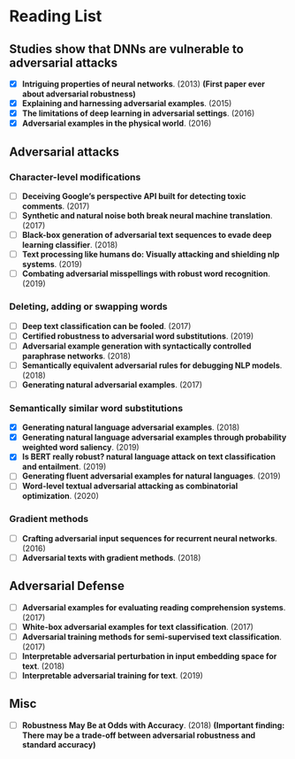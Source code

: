 # Reading List

## Studies show that DNNs are vulnerable to adversarial attacks

- [x] **Intriguing properties of neural networks**. (2013) **(First paper ever about adversarial robustness)**
- [x] **Explaining and harnessing adversarial examples**. (2015)
- [x] **The limitations of deep learning in adversarial settings**. (2016)
- [x] **Adversarial examples in the physical world**. (2016)

## Adversarial attacks

### Character-level modifications

- [ ] **Deceiving Google’s perspective API built for detecting toxic comments**. (2017)
- [ ] **Synthetic and natural noise both break neural machine translation**. (2017)
- [ ] **Black-box generation of adversarial text sequences to evade deep learning classifier**. (2018)
- [ ] **Text processing like humans do: Visually attacking and shielding nlp systems**. (2019)
- [ ] **Combating adversarial misspellings with robust word recognition**. (2019)

### Deleting, adding or swapping words

- [ ] **Deep text classification can be fooled**. (2017)
- [ ] **Certified robustness to adversarial word substitutions**. (2019)
- [ ] **Adversarial example generation with syntactically controlled paraphrase networks**. (2018)
- [ ] **Semantically equivalent adversarial rules for debugging NLP models**. (2018)
- [ ] **Generating natural adversarial examples**. (2017)

### Semantically similar word substitutions

- [x] **Generating natural language adversarial examples**. (2018)
- [x] **Generating natural language adversarial examples through probability weighted word saliency**. (2019)
- [x] **Is BERT really robust? natural language attack on text classification and entailment**. (2019)
- [ ] **Generating fluent adversarial examples for natural languages**. (2019)
- [ ] **Word-level textual adversarial attacking as combinatorial optimization**. (2020)

### Gradient methods

- [ ] **Crafting adversarial input sequences for recurrent neural networks**. (2016)
- [ ] **Adversarial texts with gradient methods**. (2018)

## Adversarial Defense

- [ ] **Adversarial examples for evaluating reading comprehension systems**. (2017)
- [ ] **White-box adversarial examples for text classification**. (2017)
- [ ] **Adversarial training methods for semi-supervised text classification**. (2017)
- [ ] **Interpretable adversarial perturbation in input embedding space for text**. (2018)
- [ ] **Interpretable adversarial training for text**. (2019)

## Misc
- [ ] **Robustness May Be at Odds with Accuracy**. (2018) **(Important finding: There may be a trade-off between adversarial robustness and standard accuracy)**